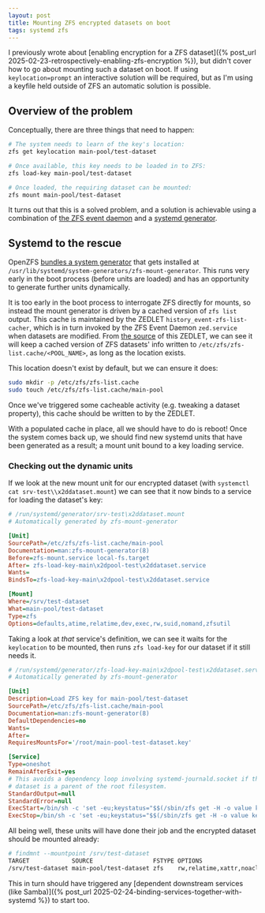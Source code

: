 ```yaml
---
layout: post
title: Mounting ZFS encrypted datasets on boot
tags: systemd zfs
---
```



I previously wrote about [enabling encryption for a ZFS dataset]({% post_url 2025-02-23-retrospectively-enabling-zfs-encryption %}), but didn't cover how to go about mounting such a dataset on boot. If using `keylocation=prompt` an interactive solution will be required, but as I'm using a keyfile held outside of ZFS an automatic solution is possible.

## Overview of the problem

Conceptually, there are three things that need to happen:

```bash
# The system needs to learn of the key's location:
zfs get keylocation main-pool/test-dataset

# Once available, this key needs to be loaded in to ZFS:
zfs load-key main-pool/test-dataset

# Once loaded, the requiring dataset can be mounted:
zfs mount main-pool/test-dataset
```

It turns out that this is a solved problem, and a solution is achievable using a combination of [the ZFS event daemon](https://openzfs.github.io/openzfs-docs/man/v2.2/8/zed.8.html) and a [systemd generator](https://www.freedesktop.org/software/systemd/man/latest/systemd.generator.html).

## Systemd to the rescue

OpenZFS [bundles a system generator](https://openzfs.github.io/openzfs-docs/man/master/8/zfs-mount-generator.8.html) that gets installed at `/usr/lib/systemd/system-generators/zfs-mount-generator`. This runs very early in the boot process (before units are loaded) and has an opportunity to generate further units dynamically.

It is too early in the boot process to interrogate ZFS directly for mounts, so instead the mount generator is driven by a cached version of `zfs list` output. This cache is maintained by the ZEDLET `history_event-zfs-list-cacher`, which is in turn invoked by the ZFS Event Daemon `zed.service` when datasets are modified. From [the source](https://github.com/openzfs/zfs/blob/master/cmd/zed/zed.d/history_event-zfs-list-cacher.sh.in) of this ZEDLET, we can see it will keep a cached version of ZFS datasets' info written to `/etc/zfs/zfs-list.cache/<POOL_NAME>`, as long as the location exists.

This location doesn't exist by default, but we can ensure it does:

```bash
sudo mkdir -p /etc/zfs/zfs-list.cache
sudo touch /etc/zfs/zfs-list.cache/main-pool
```

Once we've triggered some cacheable activity (e.g. tweaking a dataset property), this cache should be written to by the ZEDLET.

With a populated cache in place, all we should have to do is reboot! Once the system comes back up, we should find new systemd units that have been generated as a result; a mount unit bound to a key loading service.

### Checking out the dynamic units

If we look at the new mount unit for our encrypted dataset (with `systemctl cat srv-test\\x2ddataset.mount`) we can see that it now binds to a service for loading the dataset's key:

```ini
# /run/systemd/generator/srv-test\x2ddataset.mount
# Automatically generated by zfs-mount-generator

[Unit]
SourcePath=/etc/zfs/zfs-list.cache/main-pool
Documentation=man:zfs-mount-generator(8)
Before=zfs-mount.service local-fs.target
After= zfs-load-key-main\x2dpool-test\x2ddataset.service
Wants=
BindsTo=zfs-load-key-main\x2dpool-test\x2ddataset.service

[Mount]
Where=/srv/test-dataset
What=main-pool/test-dataset
Type=zfs
Options=defaults,atime,relatime,dev,exec,rw,suid,nomand,zfsutil
```

Taking a look at _that_ service's definition, we can see it waits for the `keylocation` to be mounted, then runs `zfs load-key` for our dataset if it still needs it.

```ini
# /run/systemd/generator/zfs-load-key-main\x2dpool-test\x2ddataset.service
# Automatically generated by zfs-mount-generator

[Unit]
Description=Load ZFS key for main-pool/test-dataset
SourcePath=/etc/zfs/zfs-list.cache/main-pool
Documentation=man:zfs-mount-generator(8)
DefaultDependencies=no
Wants=
After=
RequiresMountsFor='/root/main-pool-test-dataset.key'

[Service]
Type=oneshot
RemainAfterExit=yes
# This avoids a dependency loop involving systemd-journald.socket if this
# dataset is a parent of the root filesystem.
StandardOutput=null
StandardError=null
ExecStart=/bin/sh -c 'set -eu;keystatus="$$(/sbin/zfs get -H -o value keystatus "main-pool/test-dataset")";[ "$$keystatus" = "unavailable" ] || exit 0;/sbin/zfs load-key "main-pool/test-dataset"'
ExecStop=/bin/sh -c 'set -eu;keystatus="$$(/sbin/zfs get -H -o value keystatus "main-pool/test-dataset")";[ "$$keystatus" = "available" ] || exit 0;/sbin/zfs unload-key "main-pool/test-dataset"'
```

All being well, these units will have done their job and the encrypted dataset should be mounted already:

```bash
# findmnt --mountpoint /srv/test-dataset
TARGET            SOURCE                 FSTYPE OPTIONS
/srv/test-dataset main-pool/test-dataset zfs    rw,relatime,xattr,noacl,casesensitive
```

This in turn should have triggered any [dependent downstream services (like Samba)]({% post_url 2025-02-24-binding-services-together-with-systemd %}) to start too.
